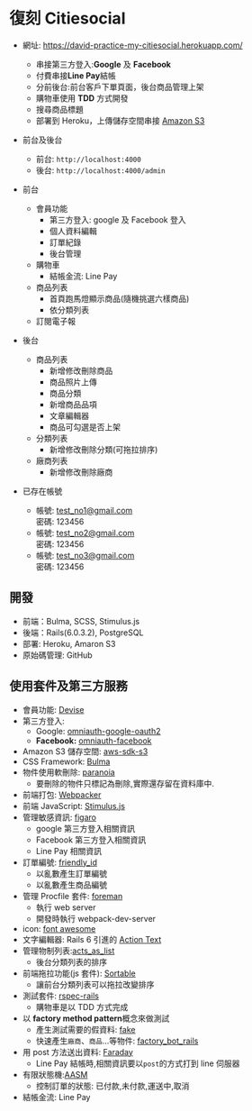 # 復刻 Citiesocial 

- 網址: https://david-practice-my-citiesocial.herokuapp.com/
  - 串接第三方登入:**Google** 及 **Facebook**
  - 付費串接**Line Pay**結帳
  - 分前後台:前台客戶下單頁面，後台商品管理上架
  - 購物車使用 **TDD** 方式開發
  - 搜尋商品標題
  - 部署到 Heroku，上傳儲存空間串接 [Amazon S3](https://aws.amazon.com/tw/s3/)
  

- 前台及後台
  - 前台: `http://localhost:4000`
  - 後台: `http://localhost:4000/admin`
- 前台
  - 會員功能
    - 第三方登入: google 及 Facebook 登入
    - 個人資料編輯
    - 訂單紀錄
    - 後台管理
  - 購物車
    - 結帳金流: Line Pay 
  - 商品列表
    - 首頁跑馬燈顯示商品(隨機挑選六樣商品)
    - 依分類列表
  - 訂閱電子報
- 後台
  - 商品列表
    - 新增修改刪除商品
    - 商品照片上傳
    - 商品分類
    - 新增商品品項
    - 文章編輯器
    - 商品可勾選是否上架
  - 分類列表
    - 新增修改刪除分類(可拖拉排序)
  - 廠商列表
    - 新增修改刪除廠商
- 已存在帳號
  - 帳號: test_no1@gmail.com  
    密碼: 123456  
  - 帳號: test_no2@gmail.com  
    密碼: 123456  
  - 帳號: test_no3@gmail.com  
    密碼: 123456  

## 開發
- 前端：Bulma, SCSS, Stimulus.js
- 後端：Rails(6.0.3.2), PostgreSQL
- 部署: Heroku, Amaron S3
- 原始碼管理: GitHub  


## 使用套件及第三方服務
- 會員功能: [Devise](https://github.com/heartcombo/devise)
- 第三方登入: 
  - Google: [omniauth-google-oauth2](https://rubygems.org/gems/omniauth-google-oauth2)
  - **Facebook:** [omniauth-facebook](https://rubygems.org/gems/omniauth-facebook)
- Amazon S3 儲存空間:  [aws-sdk-s3](https://github.com/aws/aws-sdk-ruby)
- CSS Framework: [Bulma](https://bulma.io/)
- 物件使用軟刪除: [paranoia](https://github.com/rubysherpas/paranoia)
  - 要刪除的物件只標記為刪除,實際還存留在資料庫中.
- 前端打包: [Webpacker](https://github.com/rails/webpacker)
- 前端 JavaScript: [Stimulus.js](https://stimulusjs.org/)
- 管理敏感資訊: [figaro](https://github.com/laserlemon/figaro)
  - google 第三方登入相關資訊
  - Facebook 第三方登入相關資訊
  - Line Pay 相關資訊
- 訂單編號: [friendly_id](https://github.com/norman/friendly_id)
  - 以亂數產生訂單編號
  - 以亂數產生商品編號
- 管理 Procfile 套件: [foreman](https://github.com/ddollar/foreman)
  - 執行 web server
  - 開發時執行 webpack-dev-server
- icon: [font awesome](https://fontawesome.com/)
- 文字編輯器: Rails 6 引進的 [Action Text](https://guides.rubyonrails.org/action_text_overview.html)
- 管理物制列表:[acts_as_list](https://github.com/brendon/acts_as_list)
  - 後台分類列表的排序
- 前端拖拉功能(js 套件): [Sortable](https://github.com/SortableJS/Sortable)
  - 讓前台分類列表可以拖拉改變排序
- 測試套件: [rspec-rails](https://github.com/rspec/rspec-rails)
  - 購物車是以 TDD 方式完成
- 以 **factory method pattern**概念來做測試
  - 產生測試需要的假資料: [fake](https://github.com/faker-ruby/faker)
  - 快速產生`廠商`、`商品`...等物件: [factory_bot_rails](https://github.com/thoughtbot/factory_bot_rails)
- 用 post 方法送出資料: [Faraday](https://github.com/lostisland/faraday)
  - Line Pay 結帳時,相關資訊要以`post`的方式打到 line 伺服器
- 有限狀態機:[AASM](https://github.com/aasm/aasm)
  - 控制訂單的狀態: 已付款,未付款,運送中,取消
- 結帳金流: Line Pay 